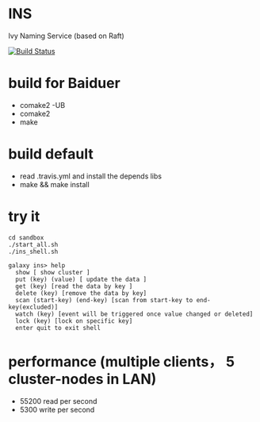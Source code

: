 # INS
Ivy Naming Service (based on Raft)

[![Build Status](https://travis-ci.org/fxsjy/ins.svg?branch=master)](https://travis-ci.org/fxsjy/ins)

# build for Baiduer
* comake2 -UB
* comake2
* make

# build default
* read .travis.yml and install the depends libs
* make && make install

# try it

	cd sandbox
	./start_all.sh
	./ins_shell.sh
		
	galaxy ins> help
	  show [ show cluster ]
	  put (key) (value) [ update the data ] 
	  get (key) [read the data by key ]
	  delete (key) [remove the data by key]
	  scan (start-key) (end-key) [scan from start-key to end-key(excluded)]
	  watch (key) [event will be triggered once value changed or deleted]
	  lock (key) [lock on specific key]
	  enter quit to exit shell
  
# performance (multiple clients， 5 cluster-nodes in LAN)
* 55200 read per second
* 5300 write per second
